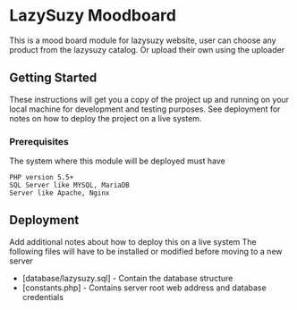 # LazySuzy Moodboard

This is a mood board module for lazysuzy website, user can choose any product from the lazysuzy catalog. Or upload their own using the uploader

## Getting Started

These instructions will get you a copy of the project up and running on your local machine for development and testing purposes. See deployment for notes on how to deploy the project on a live system.

### Prerequisites

The system where this module will be deployed must have

```
PHP version 5.5+
SQL Server like MYSQL, MariaDB
Server like Apache, Nginx
```

## Deployment

Add additional notes about how to deploy this on a live system
The following files will have to be installed or modified before moving to a new server

* [database/lazysuzy.sql] - Contain the database structure
* [constants.php] - Contains server root web address and database credentials
